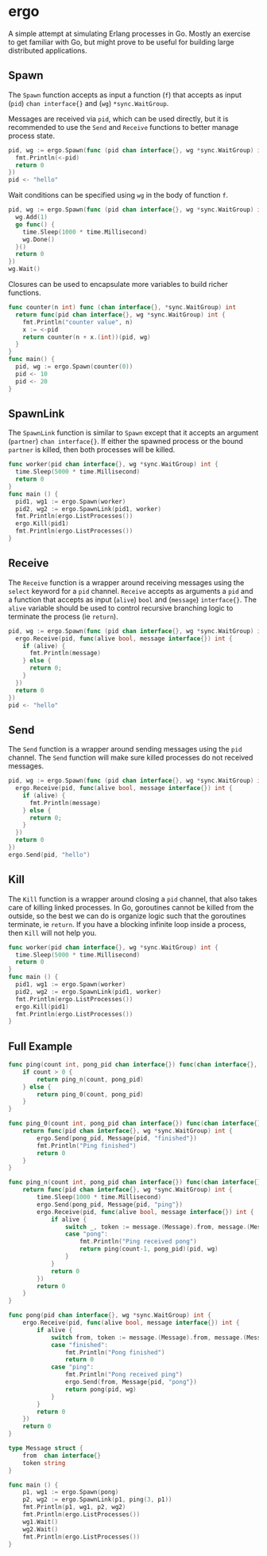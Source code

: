 # ergo
A simple attempt at simulating Erlang processes in Go. Mostly an exercise to get familiar with Go, but might prove to be useful for building large distributed applications.

## Spawn
The `Spawn` function accepts as input a function (`f`) that accepts as input (`pid`) `chan interface{}` and (`wg`)  `*sync.WaitGroup`.

Messages are received via `pid`, which can be used directly, but it is recommended to use the `Send` and `Receive` functions to better manage process state.
```go
pid, wg := ergo.Spawn(func (pid chan interface{}, wg *sync.WaitGroup) int {
  fmt.Println(<-pid)
  return 0
})
pid <- "hello"
```

Wait conditions can be specified using `wg` in the body of function `f`.
```go
pid, wg := ergo.Spawn(func (pid chan interface{}, wg *sync.WaitGroup) int {
  wg.Add(1)
  go func() {
    time.Sleep(1000 * time.Millisecond)
    wg.Done()
  }()
  return 0
})
wg.Wait()
```

Closures can be used to encapsulate more variables to build richer functions.
```go
func counter(n int) func (chan interface{}, *sync.WaitGroup) int
  return func(pid chan interface{}, wg *sync.WaitGroup) int {
    fmt.Println("counter value", n)
    x := <-pid
    return counter(n + x.(int))(pid, wg)
  }
}
func main() {
  pid, wg := ergo.Spawn(counter(0))
  pid <- 10
  pid <- 20
}
```

## SpawnLink
The `SpawnLink` function is similar to `Spawn` except that it accepts an argument (`partner`) `chan interface{}`. If either the spawned process or the bound `partner` is killed, then both processes will be killed.
```go
func worker(pid chan interface{}, wg *sync.WaitGroup) int {
  time.Sleep(5000 * time.Millisecond)
  return 0
}
func main () {
  pid1, wg1 := ergo.Spawn(worker)
  pid2, wg2 := ergo.SpawnLink(pid1, worker)
  fmt.Println(ergo.ListProcesses())
  ergo.Kill(pid1)
  fmt.Println(ergo.ListProcesses())
}
```

## Receive
The `Receive` function is a wrapper around receiving messages using the `select` keyword for a `pid` channel. `Receive` accepts as arguments a `pid` and a function that accepts as input (`alive`) `bool` and (`message`) `interface{}`. The `alive` variable should be used to control recursive branching logic to terminate the process (ie `return`).
```go
pid, wg := ergo.Spawn(func (pid chan interface{}, wg *sync.WaitGroup) int {
  ergo.Receive(pid, func(alive bool, message interface{}) int {
    if (alive) {
      fmt.Println(message)
    } else {
      return 0;
    }
  })
  return 0
})
pid <- "hello"
```

## Send
The `Send` function is a wrapper around sending messages using the `pid` channel. The `Send` function will make sure killed processes do not received messages.
```go
pid, wg := ergo.Spawn(func (pid chan interface{}, wg *sync.WaitGroup) int {
  ergo.Receive(pid, func(alive bool, message interface{}) int {
    if (alive) {
      fmt.Println(message)
    } else {
      return 0;
    }
  })
  return 0
})
ergo.Send(pid, "hello")
```

## Kill
The `Kill` function is a wrapper around closing a `pid` channel, that also takes care of killing linked processes. In Go, goroutines cannot be killed from the outside, so the best we can do is organize logic such that the goroutines terminate, ie `return`. If you have a blocking infinite loop inside a process, then `Kill` will not help you.
```go
func worker(pid chan interface{}, wg *sync.WaitGroup) int {
  time.Sleep(5000 * time.Millisecond)
  return 0
}
func main () {
  pid1, wg1 := ergo.Spawn(worker)
  pid2, wg2 := ergo.SpawnLink(pid1, worker)
  fmt.Println(ergo.ListProcesses())
  ergo.Kill(pid1)
  fmt.Println(ergo.ListProcesses())
}
```

## Full Example

```go
func ping(count int, pong_pid chan interface{}) func(chan interface{}, *sync.WaitGroup) int {
	if count > 0 {
		return ping_n(count, pong_pid)
	} else {
		return ping_0(count, pong_pid)
	}
}

func ping_0(count int, pong_pid chan interface{}) func(chan interface{}, *sync.WaitGroup) int {
	return func(pid chan interface{}, wg *sync.WaitGroup) int {
		ergo.Send(pong_pid, Message{pid, "finished"})
		fmt.Println("Ping finished")
		return 0
	}
}

func ping_n(count int, pong_pid chan interface{}) func(chan interface{}, *sync.WaitGroup) int {
	return func(pid chan interface{}, wg *sync.WaitGroup) int {
		time.Sleep(1000 * time.Millisecond)
		ergo.Send(pong_pid, Message{pid, "ping"})
		ergo.Receive(pid, func(alive bool, message interface{}) int {
			if alive {
				switch _, token := message.(Message).from, message.(Message).token; token {
				case "pong":
					fmt.Println("Ping received pong")
					return ping(count-1, pong_pid)(pid, wg)
				}
			}
			return 0
		})
		return 0
	}
}

func pong(pid chan interface{}, wg *sync.WaitGroup) int {
	ergo.Receive(pid, func(alive bool, message interface{}) int {
		if alive {
			switch from, token := message.(Message).from, message.(Message).token; token {
			case "finished":
				fmt.Println("Pong finished")
				return 0
			case "ping":
				fmt.Println("Pong received ping")
				ergo.Send(from, Message{pid, "pong"})
				return pong(pid, wg)
			}
		}
		return 0
	})
	return 0
}

type Message struct {
	from  chan interface{}
	token string
}

func main () {
	p1, wg1 := ergo.Spawn(pong)
	p2, wg2 := ergo.SpawnLink(p1, ping(3, p1))
	fmt.Println(p1, wg1, p2, wg2)
	fmt.Println(ergo.ListProcesses())
	wg1.Wait()
	wg2.Wait()
	fmt.Println(ergo.ListProcesses())
}
```
